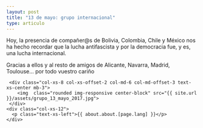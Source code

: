```yaml
---
layout: post
title: "13 de mayo: grupo internacional"
type: articulo
---
```


Hoy, la presencia de compañer@s de Bolivia, Colombia, Chile y México nos 
ha hecho recordar que la lucha antifascista y por la democracia fue, y es, 
una lucha internacional.

Gracias a ellos y al resto de amigos de Alicante, Navarra, Madrid, 
Toulouse... por todo vuestro cariño


  <div class="row">
  	  
  	 <div class="col-xs-8 col-xs-offset-2 col-md-6 col-md-offset-3 text-xs-center mb-3">
		<img  class="rounded img-responsive center-block" src="{{ site.url }}/assets/grupo_13_mayo_2017.jpg">
	 </div>
    <div class="col-xs-12">
      <p class="text-xs-left">{{ about.about.[page.lang] }}</p>
    </div>
    

    
  </div>
